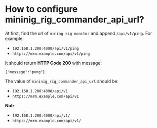# How to configure mininig_rig_commander_api_url?

At first, find the url of `mining rig monitor` and append `/api/v1/ping`. For example:

- `192.168.1.200:4000/api/v1/ping`
- `https://mrm.example.com/api/v1/ping`

It should return **HTTP Code 200** with message:
```
{"message":"pong"}
```

The value of `mininig_rig_commander_api_url` should be:

- `192.168.1.200:4000/api/v1`
- `https://mrm.example.com/api/v1`

**Not:**

- `192.168.1.200:4000/api/v1/`
- `https://mrm.example.com/api/v1/`
